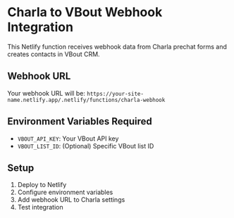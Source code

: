 # Charla to VBout Webhook Integration

This Netlify function receives webhook data from Charla prechat forms and creates contacts in VBout CRM.

## Webhook URL
Your webhook URL will be: `https://your-site-name.netlify.app/.netlify/functions/charla-webhook`

## Environment Variables Required
- `VBOUT_API_KEY`: Your VBout API key
- `VBOUT_LIST_ID`: (Optional) Specific VBout list ID

## Setup
1. Deploy to Netlify
2. Configure environment variables
3. Add webhook URL to Charla settings
4. Test integration
